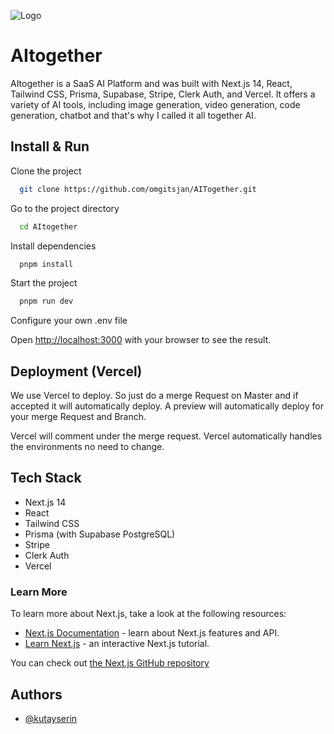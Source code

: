 
![Logo](https://aitogether.vercel.app/_next/image?url=%2Flogo.png&w=750&q=75)


# AItogether

AItogether is a SaaS AI Platform and was built with Next.js 14, React, Tailwind CSS, Prisma, Supabase, Stripe, Clerk Auth, and Vercel. It offers a variety of AI tools, including image generation, video generation, code generation, chatbot and that's why I called it all together AI.

## Install & Run 

Clone the project

```bash
  git clone https://github.com/omgitsjan/AITogether.git
```

Go to the project directory

```bash
  cd AItogether
```

Install dependencies

```bash
  pnpm install
```

Start the project

```bash
  pnpm run dev
```
Configure your own .env file

Open [http://localhost:3000](http://localhost:3000) with your browser to see the result.

## Deployment (Vercel)

We use Vercel to deploy. So just do a merge Request on Master and if accepted it will automatically deploy. A preview will automatically deploy for your merge Request and Branch.

Vercel will comment under the merge request. Vercel automatically handles the environments no need to change.

## Tech Stack

- Next.js 14
- React
- Tailwind CSS
- Prisma (with Supabase PostgreSQL)
- Stripe
- Clerk Auth
- Vercel

### Learn More

To learn more about Next.js, take a look at the following resources:

- [Next.js Documentation](https://nextjs.org/docs) - learn about Next.js features and API.
- [Learn Next.js](https://nextjs.org/learn) - an interactive Next.js tutorial.

You can check out [the Next.js GitHub repository](https://github.com/vercel/next.js/)

## Authors

- [@kutayserin](https://github.com/kutayserin/)